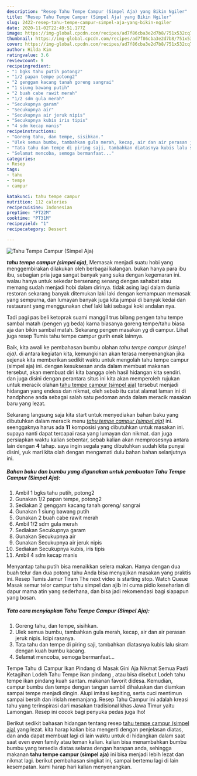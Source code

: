 ```yaml
---
description: "Resep Tahu Tempe Campur (Simpel Aja) yang Bikin Ngiler"
title: "Resep Tahu Tempe Campur (Simpel Aja) yang Bikin Ngiler"
slug: 2422-resep-tahu-tempe-campur-simpel-aja-yang-bikin-ngiler
date: 2020-11-02T22:49:51.177Z
image: https://img-global.cpcdn.com/recipes/ad7f86cba3e2d7b8/751x532cq70/tahu-tempe-campur-simpel-aja-foto-resep-utama.jpg
thumbnail: https://img-global.cpcdn.com/recipes/ad7f86cba3e2d7b8/751x532cq70/tahu-tempe-campur-simpel-aja-foto-resep-utama.jpg
cover: https://img-global.cpcdn.com/recipes/ad7f86cba3e2d7b8/751x532cq70/tahu-tempe-campur-simpel-aja-foto-resep-utama.jpg
author: Hilda Kim
ratingvalue: 3.6
reviewcount: 9
recipeingredient:
- "1 bgks tahu putih potong2"
- "1/2 papan tempe potong2"
- "2 genggam kacang tanah goreng sangrai"
- "1 siung bawang putih"
- "2 buah cabe rawit merah"
- "1/2 sdm gula merah"
- "Secukupnya garam"
- "Secukupnya air"
- "Secukupnya air jeruk nipis"
- "Secukupnya kubis iris tipis"
- "4 sdm kecap manis"
recipeinstructions:
- "Goreng tahu, dan tempe, sisihkan."
- "Ulek semua bumbu, tambahkan gula merah, kecap, air dan air perasan jeruk nipis. Icipi rasanya."
- "Tata tahu dan tempe di piring saji, tambahkan diatasnya kubis lalu siram dengan kuah bumbu kacang."
- "Selamat mencoba, semoga bermanfaat..."
categories:
- Resep
tags:
- tahu
- tempe
- campur

katakunci: tahu tempe campur 
nutrition: 112 calories
recipecuisine: Indonesian
preptime: "PT22M"
cooktime: "PT31M"
recipeyield: "1"
recipecategory: Dessert

---
```



![Tahu Tempe Campur (Simpel Aja)](https://img-global.cpcdn.com/recipes/ad7f86cba3e2d7b8/751x532cq70/tahu-tempe-campur-simpel-aja-foto-resep-utama.jpg)

<b><i>tahu tempe campur (simpel aja)</i></b>, Memasak menjadi suatu hobi yang menggembirakan dilakukan oleh berbagai kalangan. bukan hanya para ibu ibu, sebagian pria juga sangat banyak yang suka dengan kegemaran ini. walau hanya untuk sekedar bersenang senang dengan sahabat atau memang sudah menjadi hobi dalam dirinya. tidak asing lagi dalam dunia restoran sekarang banyak ditemukan laki laki dengan kemampuan memasak yang sempurna, dan lumayan banyak juga kita jumpai di banyak kedai dan restaurant yang menggunakan chef laki laki sebagai koki andalan nya.

Tadi pagi pas beli ketoprak suami manggil trus bilang pengen tahu tempe sambal matah (pengen yg beda) karna biasanya goreng tempe/tahu biasa aja dan bikin sambal matah. Sekarang pengen masakan yg di campur. Lihat juga resep Tumis tahu tempe campur gurih enak lainnya.

Baik, kita awali ke pembahasan bumbu olahan <i>tahu tempe campur (simpel aja)</i>. di antara kegiatan kita, kemungkinan akan terasa menyenangkan jika sejenak kita memberikan sedikit waktu untuk mengolah tahu tempe campur (simpel aja) ini. dengan kesuksesan anda dalam membuat makanan tersebut, akan membuat diri kita bangga oleh hasil hidangan kita sendiri. dan juga disini dengan perantara situs ini kita akan memperoleh rujukan untuk meracik olahan <u>tahu tempe campur (simpel aja)</u> tersebut menjadi hidangan yang endess dan nikmat, oleh sebab itu catat alamat laman ini di handphone anda sebagai salah satu pedoman anda dalam meracik masakan baru yang lezat.


Sekarang langsung saja kita start untuk menyediakan bahan baku yang dibutuhkan dalam meracik menu <u><i>tahu tempe campur (simpel aja)</i></u> ini. seenggaknya harus ada <b>11</b> komposisi yang dibutuhkan untuk masakan ini. supaya nanti dapat tercapai rasa yang lumayan dan nikmat. dan juga persiapkan waktu kalian sebentar, sebab kalian akan memprosesnya antara lain dengan <b>4</b> tahap. saya ingin segala yang dibutuhkan sudah kita punyai disini, yuk mari kita olah dengan mengamati dulu bahan bahan selanjutnya ini.

<!--inarticleads1-->

##### Bahan baku dan bumbu yang digunakan untuk pembuatan Tahu Tempe Campur (Simpel Aja):

1. Ambil 1 bgks tahu putih, potong2
1. Gunakan 1/2 papan tempe, potong2
1. Sediakan 2 genggam kacang tanah goreng/ sangrai
1. Gunakan 1 siung bawang putih
1. Gunakan 2 buah cabe rawit merah
1. Ambil 1/2 sdm gula merah
1. Sediakan Secukupnya garam
1. Gunakan Secukupnya air
1. Gunakan Secukupnya air jeruk nipis
1. Sediakan Secukupnya kubis, iris tipis
1. Ambil 4 sdm kecap manis


Menyantap tahu putih bisa menaikkan selera makan. Hanya dengan dua buah telur dan dua potong tahu Anda bisa menyajikan masakan yang praktis ini. Resep Tumis Jamur Tiram The next video is starting stop. Watch Queue Masak semur telor campur tahu simpel dan ajib ini cuma pidio keseharian di dapur mama atin yang sederhana, dan bisa jadi rekomendasi bagi siapapun yang bosan. 

<!--inarticleads2-->

##### Tata cara menyiapkan Tahu Tempe Campur (Simpel Aja):

1. Goreng tahu, dan tempe, sisihkan.
1. Ulek semua bumbu, tambahkan gula merah, kecap, air dan air perasan jeruk nipis. Icipi rasanya.
1. Tata tahu dan tempe di piring saji, tambahkan diatasnya kubis lalu siram dengan kuah bumbu kacang.
1. Selamat mencoba, semoga bermanfaat...


Tempe Tahu di Campur Ikan Pindang di Masak Gini Aja Nikmat Semua Pasti Ketagihan Lodeh Tahu Tempe ikan pindang , atau bisa disebut Lodeh tahu tempe ikan pindang kuah santan. makanan favorit didesa. Kemudian, campur bumbu dan tempe dengan tangan sambil dihaluskan dan diamkan sampai tempe menjadi dingin. Alupi imitasi kepiting, serta cuci mentimun sampai bersih dan irislah memanjang. Resep Tahu Campur ini adalah kreasi tahu yang terinspirasi dari masakan tradisional khas Jawa Timur yaitu Lamongan. Resep ini cocok bagi penyuka pedas juga lho! 

Berikut sedikit bahasan hidangan tentang resep <u>tahu tempe campur (simpel aja)</u> yang lezat. kita harap kalian bisa mengerti dengan penjelasan diatas, dan anda dapat membuat lagi di lain waktu untuk di hidangkan dalam saat saat even even family atau teman kalian. kalian bisa menambahkan bumbu bumbu yang tersedia diatas selaras dengan harapan anda, sehingga makanan <b>tahu tempe campur (simpel aja)</b> ini bisa menjadi lebih lezat dan nikmat lagi. berikut pembahasan singkat ini, sampai bertemu lagi di lain kesempatan. kami harap hari kalian menyenangkan.
